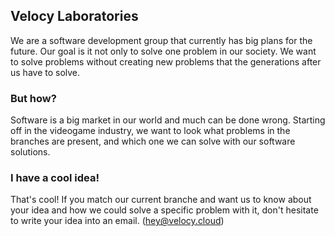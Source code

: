 ## Velocy Laboratories

We are a software development group that currently has big plans for the future. Our goal is it not only to solve one problem in our society. We want to solve problems without creating new problems that the generations after us have to solve.

### But how?
Software is a big market in our world and much can be done wrong. Starting off in the videogame industry, we want to look what problems in the branches are present, and which one we can solve with our software solutions.

### I have a cool idea!
That's cool! If you match our current branche and want us to know about your idea and how we could solve a specific problem with it, don't hesitate to write your idea into an email. (hey@velocy.cloud)
